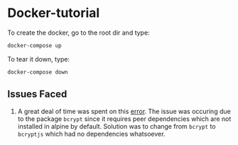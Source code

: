 # Docker-tutorial

To create the docker, go to the root dir and type:

```powershell
docker-compose up
```

To tear it down, type:

```powershell
docker-compose down
```

## Issues Faced

1. A great deal of time was spent on this [error](https://github.com/kelektiv/node.bcrypt.js/issues/824). The issue was occuring due to the package `bcrypt` since it requires peer dependencies which are not installed in alpine by default. Solution was to change from `bcrypt` to `bcryptjs` which had no dependencies whatsoever.
